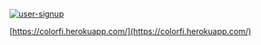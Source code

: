 <p>
    <a href="https://colorfi.herokuapp.com/">
        <img src="https://github.com/jasonleonhard/user-signup/blob/master/images/colorfi.gif?raw=true" alt="user-signup" height="">
    </a>
</p>

[https://colorfi.herokuapp.com/](https://colorfi.herokuapp.com/)
